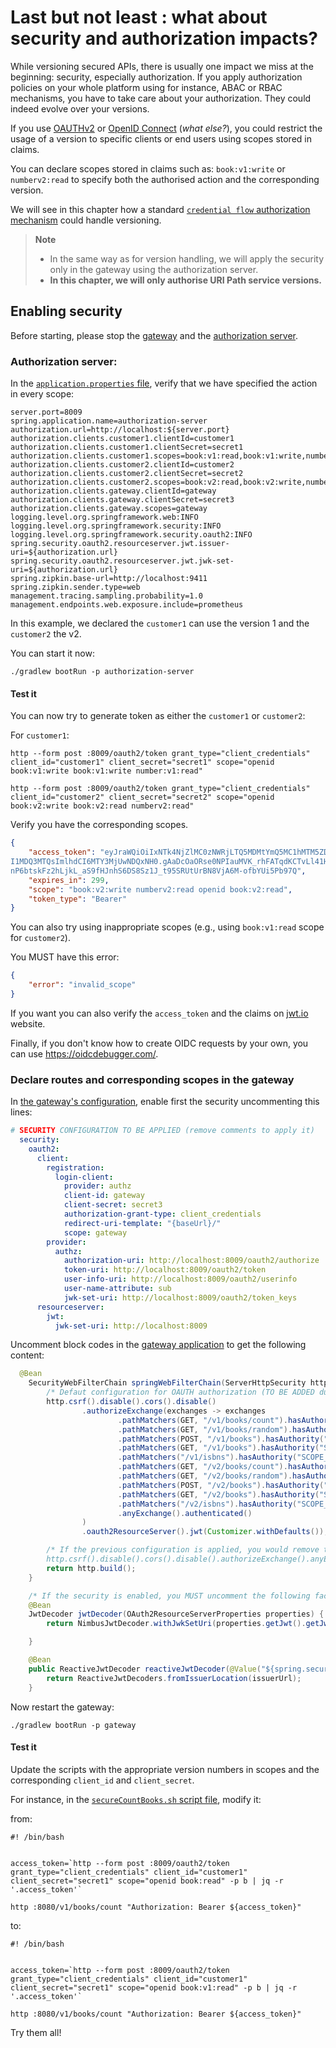 # Last but not least : what about security and authorization impacts?

While versioning secured APIs, there is usually one impact we miss at the beginning: security, especially authorization.
If you apply authorization policies on your whole platform using for instance, ABAC or RBAC mechanisms, you have to take care about your authorization.
They could indeed evolve over your versions.

If you use [OAUTHv2](https://www.rfc-editor.org/rfc/rfc6749.html) or [OpenID Connect](https://openid.net/specs/openid-connect-core-1_0.html) (_what else?_), you could restrict the usage of a version to specific clients or end users using scopes stored in claims.

You can declare scopes stored in claims such as: ``book:v1:write`` or ``numberv2:read`` to specify both the authorised action and the corresponding version. 

We will see in this chapter how a standard [``credential flow`` authorization mechanism](https://www.rfc-editor.org/rfc/rfc6749#section-4.4) could handle versioning.

> **Note**
>
> * In the same way as for version handling, we will apply the security only in the gateway using the authorization server.
> * **In this chapter, we will only authorise URI Path service versions.** 

## Enabling security 

Before starting, please stop the [gateway](../gateway) and the [authorization server](../authorization-server).

### Authorization server:

In the [``application.properties`` file](../authorization-server/src/main/resources/application.properties), verify that we have specified the action in every scope:

```properties
server.port=8009
spring.application.name=authorization-server
authorization.url=http://localhost:${server.port}
authorization.clients.customer1.clientId=customer1
authorization.clients.customer1.clientSecret=secret1
authorization.clients.customer1.scopes=book:v1:read,book:v1:write,number:v1:read
authorization.clients.customer2.clientId=customer2
authorization.clients.customer2.clientSecret=secret2
authorization.clients.customer2.scopes=book:v2:read,book:v2:write,numberv2:read
authorization.clients.gateway.clientId=gateway
authorization.clients.gateway.clientSecret=secret3
authorization.clients.gateway.scopes=gateway
logging.level.org.springframework.web:INFO
logging.level.org.springframework.security:INFO
logging.level.org.springframework.security.oauth2:INFO
spring.security.oauth2.resourceserver.jwt.issuer-uri=${authorization.url}
spring.security.oauth2.resourceserver.jwt.jwk-set-uri=${authorization.url}
spring.zipkin.base-url=http://localhost:9411
spring.zipkin.sender.type=web
management.tracing.sampling.probability=1.0
management.endpoints.web.exposure.include=prometheus
```

In this example, we declared the ``customer1`` can use the version 1 and the ``customer2`` the v2.

You can start it now:

```jshelllanguage
./gradlew bootRun -p authorization-server
```

#### Test it

You can now try to generate token as either the ``customer1`` or ``customer2``:

For ``customer1``:

```jshelllanguage
http --form post :8009/oauth2/token grant_type="client_credentials" client_id="customer1" client_secret="secret1" scope="openid book:v1:write book:v1:write number:v1:read"
```

```jshelllanguage
http --form post :8009/oauth2/token grant_type="client_credentials" client_id="customer2" client_secret="secret2" scope="openid book:v2:write book:v2:read numberv2:read"
```

Verify you have the corresponding scopes.

```json
{
    "access_token": "eyJraWQiOiIxNTk4NjZlMC0zNWRjLTQ5MDMtYmQ5MC1hMTM5ZDdjMmYyZjciLCJhbGciOiJSUzI1NiJ9.eyJzdWIiOiJjdXN0b21lcjIiLCJhdWQiOiJjdXN0b21lcjIiLCJuYmYiOjE2NzI1MDQ0MTQsInNjb3BlIjpbImJvb2t2Mjp3cml0ZSIsIm51bWJlcnYyOnJlYWQiLCJvcGVuaWQiLCJib29rdjI6cmVhZCJdLCJpc3MiOiJodHRwOi8vbG9jYWxob3N0OjgwMDkiLCJleHAiOjE2Nz
I1MDQ3MTQsImlhdCI6MTY3MjUwNDQxNH0.gAaDcOaORse0NPIauMVK_rhFATqdKCTvLl41HSr2y80JEj_EHN9bSO5kg2pgkz6KIiauFQ6CT1NJPUlqWO8jc8-e5rMjwWuscRb8flBeQNs4-AkJjbevJeCoQoCi_bewuJy7Y7jqOXiGxglgMBk-0pr5Lt85dkepRaBSSg9vgVnF_X6fyRjXVSXNIDJh7DQcQQ-Li0z5EkeHUIUcXByh19IfiFuw-HmMYXu9EzeewofYj9Gsb_7qI0Ubo2x7y6W2tvzmr2PxkyWbmoioZdY9K0
nP6btskFz2hLjkL_aS9fHJnhS6DS8Sz1J_t95SRUtUrBN8VjA6M-ofbYUi5Pb97Q",
    "expires_in": 299,
    "scope": "book:v2:write numberv2:read openid book:v2:read",
    "token_type": "Bearer"
}

```

You can also try using inappropriate scopes (e.g., using ``book:v1:read`` scope for ``customer2``).

You MUST have this error:

```json
{
    "error": "invalid_scope"
}

```

If you want you can also verify the ``access_token`` and the claims on [jwt.io](https://jwt.io/) website.

Finally, if you don't know how to create OIDC requests by your own, you can use https://oidcdebugger.com/.


### Declare routes and corresponding scopes in the gateway

In [the gateway's configuration](../gateway/src/main/resources/application.yml), enable first the security uncommenting this lines:

```yaml
# SECURITY CONFIGURATION TO BE APPLIED (remove comments to apply it)
  security:
    oauth2:
      client:
        registration:
          login-client:
            provider: authz
            client-id: gateway
            client-secret: secret3
            authorization-grant-type: client_credentials
            redirect-uri-template: "{baseUrl}/"
            scope: gateway
        provider:
          authz:
            authorization-uri: http://localhost:8009/oauth2/authorize
            token-uri: http://localhost:8009/oauth2/token
            user-info-uri: http://localhost:8009/oauth2/userinfo
            user-name-attribute: sub
            jwk-set-uri: http://localhost:8009/oauth2/token_keys
      resourceserver:
        jwt:
          jwk-set-uri: http://localhost:8009
```

Uncomment block codes in the [gateway application](../gateway/src/main/java/info/touret/bookstore/spring/gateway/GatewayApplication.java) to get the following content:

```java
  @Bean
    SecurityWebFilterChain springWebFilterChain(ServerHttpSecurity http) {
        /* Defaut configuration for OAUTH authorization (TO BE ADDED during the workshop) */
        http.csrf().disable().cors().disable()
                .authorizeExchange(exchanges -> exchanges
                        .pathMatchers(GET, "/v1/books/count").hasAuthority("SCOPE_book:v1:read")
                        .pathMatchers(GET, "/v1/books/random").hasAuthority("SCOPE_book:v1:read")
                        .pathMatchers(POST, "/v1/books").hasAuthority("SCOPE_book:v1:write")
                        .pathMatchers(GET, "/v1/books").hasAuthority("SCOPE_book:v1:read")
                        .pathMatchers("/v1/isbns").hasAuthority("SCOPE_number:v1:read")
                        .pathMatchers(GET, "/v2/books/count").hasAuthority("SCOPE_book:v2:read")
                        .pathMatchers(GET, "/v2/books/random").hasAuthority("SCOPE_book:v2:read")
                        .pathMatchers(POST, "/v2/books").hasAuthority("SCOPE_book:v2:write")
                        .pathMatchers(GET, "/v2/books").hasAuthority("SCOPE_book:v2:read")
                        .pathMatchers("/v2/isbns").hasAuthority("SCOPE_numberv2:read")
                        .anyExchange().authenticated()
                )
                .oauth2ResourceServer().jwt(Customizer.withDefaults());

        /* If the previous configuration is applied, you would remove this following line (and the other way around)
        http.csrf().disable().cors().disable().authorizeExchange().anyExchange().permitAll();*/
        return http.build();
    }

    /* If the security is enabled, you MUST uncomment the following factories */
    @Bean
    JwtDecoder jwtDecoder(OAuth2ResourceServerProperties properties) {
        return NimbusJwtDecoder.withJwkSetUri(properties.getJwt().getJwkSetUri()).build();

    }

    @Bean
    public ReactiveJwtDecoder reactiveJwtDecoder(@Value("${spring.security.oauth2.resourceserver.jwt.jwk-set-uri}") String issuerUrl) {
        return ReactiveJwtDecoders.fromIssuerLocation(issuerUrl);
    }
```

Now restart the gateway:

```jshelllanguage
./gradlew bootRun -p gateway
```

#### Test it

Update the scripts with the appropriate version numbers in scopes and the corresponding ``client_id`` and ``client_secret``.

For instance, in the [``secureCountBooks.sh`` script file](../bin/secureCountBooks.sh), modify it:

from:

```jshelllanguage
#! /bin/bash


access_token=`http --form post :8009/oauth2/token grant_type="client_credentials" client_id="customer1" client_secret="secret1" scope="openid book:read" -p b | jq -r '.access_token'`

http :8080/v1/books/count "Authorization: Bearer ${access_token}"

```

to:

```jshelllanguage
#! /bin/bash


access_token=`http --form post :8009/oauth2/token grant_type="client_credentials" client_id="customer1" client_secret="secret1" scope="openid book:v1:read" -p b | jq -r '.access_token'`

http :8080/v1/books/count "Authorization: Bearer ${access_token}"

```

Try them all!
